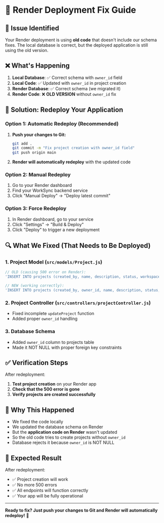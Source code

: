 # 🚀 Render Deployment Fix Guide

## 🎯 **Issue Identified**

Your Render deployment is using **old code** that doesn't include our schema fixes. The local database is correct, but the deployed application is still using the old version.

## ❌ **What's Happening**

1. **Local Database**: ✅ Correct schema with `owner_id` field
2. **Local Code**: ✅ Updated with `owner_id` in project creation
3. **Render Database**: ✅ Correct schema (we migrated it)
4. **Render Code**: ❌ **OLD VERSION** without `owner_id` fix

## 🔧 **Solution: Redeploy Your Application**

### **Option 1: Automatic Redeploy (Recommended)**

1. **Push your changes to Git:**
   ```bash
   git add .
   git commit -m "Fix project creation with owner_id field"
   git push origin main
   ```

2. **Render will automatically redeploy** with the updated code

### **Option 2: Manual Redeploy**

1. Go to your Render dashboard
2. Find your WorkSync backend service
3. Click "Manual Deploy" → "Deploy latest commit"

### **Option 3: Force Redeploy**

1. In Render dashboard, go to your service
2. Click "Settings" → "Build & Deploy"
3. Click "Deploy" to trigger a new deployment

## 🔍 **What We Fixed (That Needs to Be Deployed)**

### **1. Project Model (`src/models/Project.js`)**
```javascript
// OLD (causing 500 error on Render):
'INSERT INTO projects (created_by, name, description, status, workspace_id) VALUES (?, ?, ?, ?, ?)'

// NEW (working correctly):
'INSERT INTO projects (created_by, owner_id, name, description, status, workspace_id) VALUES (?, ?, ?, ?, ?, ?)'
```

### **2. Project Controller (`src/controllers/projectController.js`)**
- Fixed incomplete `updateProject` function
- Added proper `owner_id` handling

### **3. Database Schema**
- Added `owner_id` column to projects table
- Made it NOT NULL with proper foreign key constraints

## ✅ **Verification Steps**

After redeployment:

1. **Test project creation** on your Render app
2. **Check that the 500 error is gone**
3. **Verify projects are created successfully**

## 🚨 **Why This Happened**

- We fixed the code locally
- We updated the database schema on Render
- But the **application code on Render** wasn't updated
- So the old code tries to create projects without `owner_id`
- Database rejects it because `owner_id` is NOT NULL

## 🎯 **Expected Result**

After redeployment:
- ✅ Project creation will work
- ✅ No more 500 errors
- ✅ All endpoints will function correctly
- ✅ Your app will be fully operational

---

**Ready to fix? Just push your changes to Git and Render will automatically redeploy!** 🚀
